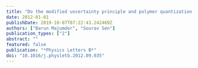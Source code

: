 ```yaml
---
title: "Do the modified uncertainty principle and polymer quantization predict same physics?"
date: 2012-01-01
publishDate: 2019-10-07T07:22:43.242469Z
authors: ["Barun Majumder", "Sourav Sen"]
publication_types: ["2"]
abstract: ""
featured: false
publication: "*Physics Letters B*"
doi: "10.1016/j.physletb.2012.09.035"
---
```


